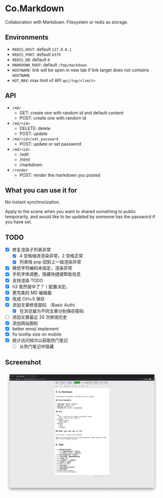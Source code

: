 # Co.Markdown

Collaboration with Markdown. Filesystem or redis as storage.

## Environments

- `REDIS_HOST`: default `127.0.0.1`
- `REDIS_PORT`: default `6379`
- `REDIS_DB`: default `0`
- `MARKDOWN_ROOT`: default `/tmp/markdown`
- `HOSTNAME`: link will be open in new tab if link target does not contains `HOSTNAME`
- `HOT_MAX`: max limit of API `api/top/<limit>`

## API

- `/md/`
  - GET: create one with random id and default content
  - POST: create one with random id
- `/md/<id>`
  - DELETE: delete
  - POST: update
- `/md/<id>/set_password`
  - POST: update or set password
- `/md/<id>`
  - /edit
  - /html
  - /markdown
- `/render`
  - POST: render the markdown you posted

## What you can use it for

No instant synchronization.

Apply to the scene when you want to shared something to public temporarily,
and would like to be updated by someone has the password if you have set.

## TODO

- [x] 修复渲染子列表异常
  - [x] 4 空格缩进渲染异常，2 空格正常
  - [x] 列表栈 pop 回到上一级渲染异常
- [x] 微信字符编码未指定，渲染异常
- [x] 手机字体调整，隐藏快捷键帮助信息
- [x] 支持渲染 TODO
- [x] h3 竟然居中了？！配置决定。
- [x] 更完美的 MD 编辑器
- [x] 改成 Ctrl+S 保存
- [x] 添加文章修改密码 （Basic Auth)
  - [x] 在浏览器为不同文章分别保存密码
- [ ] 添加文章最近 20 次修改历史
- [x] 添加网站图标
- [x] better emoji implement
- [x] fix tooltip size on mobile
- [x] 统计访问频次以获取热门笔记
  - [ ] 从热门笔记中隐藏

## Screenshot

![](assets/screenshot.jpg)
